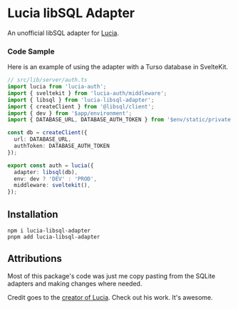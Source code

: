 # Lucia libSQL Adapter
An unofficial libSQL adapter for [Lucia](https://lucia-auth.com/?).

### Code Sample
Here is an example of using the adapter with a Turso database in SvelteKit.

```ts
// src/lib/server/auth.ts
import lucia from 'lucia-auth';
import { sveltekit } from 'lucia-auth/middleware';
import { libsql } from 'lucia-libsql-adapter';
import { createClient } from '@libsql/client';
import { dev } from '$app/environment';
import { DATABASE_URL, DATABASE_AUTH_TOKEN } from '$env/static/private';

const db = createClient({
  url: DATABASE_URL,
  authToken: DATABASE_AUTH_TOKEN
});

export const auth = lucia({
  adapter: libsql(db),
  env: dev ? 'DEV' : 'PROD',
  middleware: sveltekit(),
});
```

## Installation
```
npm i lucia-libsql-adapter
pnpm add lucia-libsql-adapter
```

## Attributions
Most of this package's code was just me copy pasting from the SQLite adapters and making changes where needed.

Credit goes to the [creator of Lucia](https://github.com/pilcrowOnPaper). Check out his work. It's awesome.
